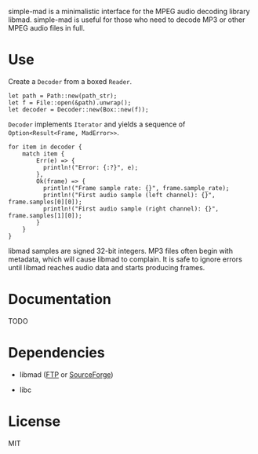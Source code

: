 simple-mad is a minimalistic interface for the MPEG audio decoding library libmad. simple-mad is useful for those who need to decode MP3 or other MPEG audio files in full.

# Use

Create a `Decoder` from a boxed `Reader`.

    let path = Path::new(path_str);
    let f = File::open(&path).unwrap();
    let decoder = Decoder::new(Box::new(f));

`Decoder` implements `Iterator` and yields a sequence of `Option<Result<Frame, MadError>>`.

    for item in decoder {
        match item {
            Err(e) => {
              println!("Error: {:?}", e);
            },
            Ok(frame) => {
              println!("Frame sample rate: {}", frame.sample_rate);
              println!("First audio sample (left channel): {}", frame.samples[0][0]);
              println!("First audio sample (right channel): {}", frame.samples[1][0]);
            }
        }
    }

libmad samples are signed 32-bit integers. MP3 files often begin with metadata, which will cause libmad to complain. It is safe to ignore errors until libmad reaches audio data and starts producing frames.

# Documentation

TODO

# Dependencies

 * libmad ([FTP](ftp://ftp.mars.org/pub/mpeg/) or [SourceForge](http://sourceforge.net/project/showfiles.php?group_id=12349))

 * libc

# License

MIT
